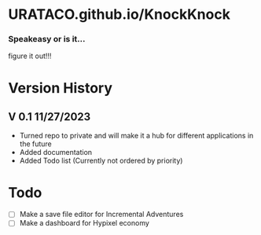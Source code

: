 # URATACO.github.io/KnockKnock
 
### Speakeasy or is it...
figure it out!!!

# Version History
## V 0.1 11/27/2023
- Turned repo to private and will make it a hub for different applications in the future
- Added documentation
- Added Todo list (Currently not ordered by priority)


# Todo
- [ ] Make a save file editor for Incremental Adventures
- [ ] Make a dashboard for Hypixel economy
